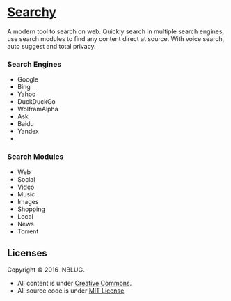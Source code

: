 # [Searchy](http://inblug.com/searchy)

A modern tool to search on web. Quickly search in multiple search engines, use search modules to find any content direct at source. With voice search, auto suggest and total privacy.

### Search Engines
* Google
* Bing
* Yahoo
* DuckDuckGo
* WolframAlpha
* Ask
* Baidu
* Yandex
* 
### Search Modules
* Web
* Social
* Video
* Music
* Images
* Shopping
* Local
* News
* Torrent

## Licenses

Copyright © 2016 INBLUG. 

* All content is under  [Creative Commons](http://creativecommons.org/licenses/by-nc-sa/4.0/).
* All source code is under [MIT License](http://mit-license.org/).
